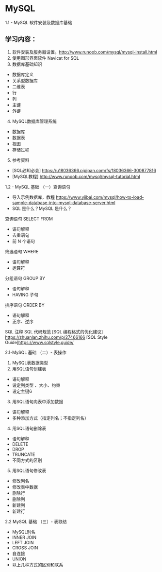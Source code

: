 # MySQL
1.1 - MySQL 软件安装及数据库基础
## 学习内容：
1. 软件安装及服务器设置。http://www.runoob.com/mysql/mysql-install.html
2. 使用图形界面软件 Navicat for SQL
3. 数据库基础知识
- 数据库定义
- 关系型数据库
- 二维表
- 行
- 列
- 主键
- 外键
4. MySQL数据库管理系统
- 数据库
- 数据表
- 视图
- 存储过程
5. 参考资料
- [SQL必知必会] https://u18036366.pipipan.com/fs/18036366-300877816
- [MySQL教程] http://www.runoob.com/mysql/mysql-tutorial.html


1.2 - MySQL 基础 （一）查询语句
- 导入示例数据库，教程 https://www.yiibai.com/mysql/how-to-load-sample-database-into-mysql-database-server.html
- SQL 是什么？MySQL 是什么？

查询语句 SELECT FROM 
- 语句解释
- 去重语句
- 前 N 个语句

筛选语句 WHERE 
- 语句解释
- 运算符

分组语句 GROUP BY
- 语句解释
-  HAVING 子句

排序语句 ORDER BY 
- 语句解释
- 正序、逆序

SQL 注释
SQL 代码规范
[SQL 编程格式的优化建议] https://zhuanlan.zhihu.com/p/27466166
[SQL Style Guide]https://www.sqlstyle.guide/


2.1-MySQL 基础 （二）- 表操作
1. MySQL表数据类型
2. 用SQL语句创建表
-   语句解释
-   设定列类型 、大小、约束
-   设定主键6
3. 用SQL语句向表中添加数据
-   语句解释
-   多种添加方式（指定列名；不指定列名）
4. 用SQL语句删除表
-   语句解释
-   DELETE
-   DROP
-   TRUNCATE
-   不同方式的区别
5. 用SQL语句修改表
-   修改列名
-   修改表中数据
-   删除行
-   删除列
-   新建列
-   新建行

2.2 MySQL 基础 （三）- 表联结

- MySQL别名
- INNER JOIN
- LEFT JOIN
- CROSS JOIN
- 自连接
- UNION
- 以上几种方式的区别和联系
